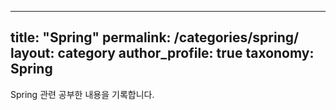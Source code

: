 ---
  title: "Spring"
  permalink: /categories/spring/
  layout: category
  author_profile: true
  taxonomy: Spring
  ---

  Spring 관련 공부한 내용을 기록합니다.